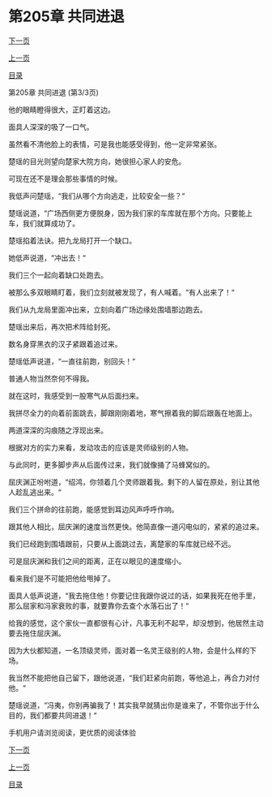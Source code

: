 <h1>第205章    共同进退</h1>
            <div><p><a href="./615_%E7%AC%AC206%E7%AB%A0_%E9%87%8D%E8%A7%81%E5%A4%A9%E6%97%A5.md">下一页</a></p><p><a href="./613_%E7%AC%AC205%E7%AB%A0_%E5%85%B1%E5%90%8C%E8%BF%9B%E9%80%80.md">上一页</a></p><p><a href="../">目录</a></p></div>
            <div><p>第205章    共同进退 (第3/3页)</p><p>他的眼睛瞪得很大，正盯着这边。</p><p>面具人深深的吸了一口气。</p><p>虽然看不清他脸上的表情，可是我也能感受得到，他一定非常紧张。</p><p>楚瑶的目光则望向楚家大院方向，她很担心家人的安危。</p><p>可现在还不是理会那些事情的时候。</p><p>我低声问楚瑶，“我们从哪个方向逃走，比较安全一些？“</p><p>楚瑶说道，“广场西侧更方便脱身，因为我们家的车库就在那个方向。只要能上车，我们就算成功了。</p><p>楚瑶掐着法诀。把九龙局打开一个缺口。</p><p>她低声说道，“冲出去！“</p><p>我们三个一起向着缺口处跑去。</p><p>被那么多双眼睛盯着，我们立刻就被发现了，有人喊着。“有人出来了！“</p><p>我们从九龙局里面冲出来，立刻向着广场边缘处围墙那边跑去。</p><p>楚瑶出来后，再次把术阵给封死。</p><p>数名身穿黑衣的汉子紧跟着追过来。</p><p>楚瑶低声说道，“一直往前跑，别回头！“</p><p>普通人物当然奈何不得我。</p><p>就在这时，我感受到一股寒气从后面扫来。</p><p>我拼尽全力的向着前面跳去，脚跟刚刚着地，寒气擦着我的脚后跟轰在地面上。</p><p>两道深深的沟痕随之浮现出来。</p><p>根据对方的实力来看，发动攻击的应该是灵师级别的人物。</p><p>与此同时，更多脚步声从后面传过来，我们就像捅了马蜂窝似的。</p><p>屈庆渊正吩咐道，“绍鸿，你领着几个灵师跟着我。剩下的人留在原处，别让其他人趁乱逃出来。“</p><p>我们三个拼命的往前跑，能感觉到耳边风声呼呼作响。</p><p>跟其他人相比，屈庆渊的速度当然更快。他简直像一道闪电似的，紧紧的追过来。</p><p>我们已经跑到围墙跟前，只要从上面跳过去，离楚家的车库就已经不远。</p><p>可是屈庆渊和我们之间的距离，正在以眼见的速度缩小。</p><p>看来我们是不可能把他给甩掉了。</p><p>面具人低声说道，“我去拖住他！你要记住我跟你说过的话，如果我死在他手里，那么屈家和冯家衰败的事，就要靠你去查个水落石出了！“</p><p>给我的感觉，这个家伙一直都很有心计，凡事无利不起早，却没想到，他居然主动要去拖住屈庆渊。</p><p>因为大伙都知道，一名顶级灵师，面对着一名灵王级别的人物，会是什么样的下场。</p><p>我当然不能把他自己留下，跟他说道，“我们赶紧向前跑，等他追上，再合力对付他。“</p><p>楚瑶说道，“冯夷，你别再骗我了！其实我早就猜出你是谁来了，不管你出于什么目的，我们都要共同进退！“</p><p>手机用户请浏览阅读，更优质的阅读体验</p></div>
            <div><p><a href="./615_%E7%AC%AC206%E7%AB%A0_%E9%87%8D%E8%A7%81%E5%A4%A9%E6%97%A5.md">下一页</a></p><p><a href="./613_%E7%AC%AC205%E7%AB%A0_%E5%85%B1%E5%90%8C%E8%BF%9B%E9%80%80.md">上一页</a></p><p><a href="../">目录</a></p></div>